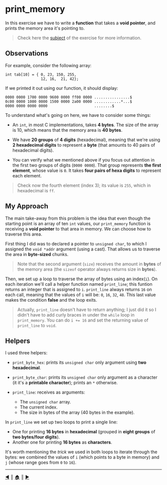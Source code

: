 # print_memory
In this exercise we have to write a **function** that takes a **void pointer**, and prints the memory area it's pointing to.

> Check here the [subject](https://github.com/lifeBalance/c_exam/blob/main/05/print_memory/subject.en.txt) of the exercise for more information.

## Observations
For example, consider the following array:
```
int	tab[10] = { 0, 23, 150, 255,
                12, 16,  21, 42};
```

If we printed it out using our function, it should display:
```
0000 0000 1700 0000 9600 0000 ff00 0000 ................$
0c00 0000 1000 0000 1500 0000 2a00 0000 ............*...$
0000 0000 0000 0000                     ........$
```

To understand what's going on here, we have to consider some things:

* An `int`, in most C implementations, takes **4 bytes**. The size of the array is 10, which means that the memory area is **40 bytes**.

* We have **20 groups** of **4 digits** (hexadecimal), meaning that we're using **2 hexadecimal digits** to represent a **byte** (that amounts to 40 pairs of hexadecimal digits).

* You can verify what we mentioned above if you focus out attention in the first two groups of digits (`0000 0000`). That group represents **the first element**, whose value is `0`. It takes **four pairs of hexa digits** to represent each element.

> Check now the fourth element (index 3); its value is `255`, which in hexadecimal is `ff`.

## My Approach
The main take-away from this problem is the idea that even though the starting point is an array of ten `int` values, our `print_memory` function is receiving a **void pointer** to that area in memory. We can choose how to traverse this area.

First thing I did was to declared a pointer to `unsigned char`, to which I assigned the `void *addr` argument (using a cast). That allows us to traverse the area in **byte-sized** chunks.

> Note that the second argument (`size`) receives the amount in **bytes** of the memory area (the `sizeof` operator always returns size in **bytes**).

Then, we set up a loop to traverse the array of bytes using an index(`i`). On each iteration we'll call a helper function named `print_line`; this funtion returns an integer that is assigned to `i`. `print_line` always returns `16` on each call, meaning that the values of `i` will be: `0`, `16`, `32`, `48`. This last value makes the condition **false** and the loop exits.

> Actually, `print_line` doesn't have to return anything; I just did it so I didn't have to add curly braces in under the `while` loop in `print_memory`. You can do `i += 16` and set the returning value of `print_line` to `void`. 

## Helpers
I used three helpers:

* `print_byte_hex`: prints its `unsigned char` only argument using **two hexadecimal**. 

* `print_byte_char`: prints its `unsigned char` only argument as a character (it it's a **printable character**); prints an `*` otherwise.

* `print_line`: receives as arguments:

    * The `unsigned char` array.
    * The current index.
    * The size in bytes of the array (40 bytes in the example).

 In `print_line` we set up two loops to print a single line:

 * One for printing **16 bytes** in **hexadecimal** (grouped in **eight groups** of **two bytes/four digits**).
 * Another one for printing **16 bytes** as **characters**.

It's worth mentioning the *trick* we used in both loops to iterate through the bytes: we combined the values of `i` (which points to a byte in memory) and `j` (whose range goes from `0` to `16`).

---
[:arrow_backward:][back] ║ [:house:][home] ║ [:arrow_forward:][next]

<!-- navigation -->
[home]: ../../README.md
[back]: ./options.md
[next]: ./rpn_calc.md